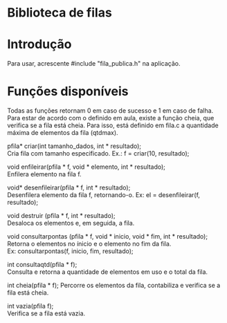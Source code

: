 # Biblioteca de filas

# Introdução

Para usar, acrescente #include "fila_publica.h" na aplicação.  

# Funções disponíveis
Todas as funções retornam 0 em caso de sucesso e 1 em caso de falha.  
Para estar de acordo com o definido em aula, existe a função cheia, que verifica se a fila está cheia. Para isso, está definido em fila.c a quantidade máxima de elementos da fila (qtdmax).  

pfila* criar(int tamanho_dados, int * resultado);  
Cria fila com tamanho especificado.
Ex.: f = criar(10, resultado);  

void enfileirar(pfila * f, void * elemento, int * resultado);  
Enfilera elemento na fila f.

void* desenfileirar(pfila * f, int * resultado);  
Desenfilera elemento da fila f, retornando-o.
Ex: el = desenfileirar(f, resultado);

void destruir (pfila * f, int * resultado);  
Desaloca os elementos e, em seguida, a fila.  

void consultarpontas (pfila * f, void * inicio, void * fim, int * resultado);  
Retorna o elementos no ínicio e o elemento no fim da fila.  
Ex: consultarpontas(f, inicio, fim, resultado);  

int consultaqtd(pfila * f);  
Consulta e retorna a quantidade de elementos em uso e o total da fila.  

int cheia(pfila * f); 
Percorre os elementos da fila, contabiliza e verifica se a fila está cheia.  

int vazia(pfila  f);  
Verifica se a fila está vazia.
